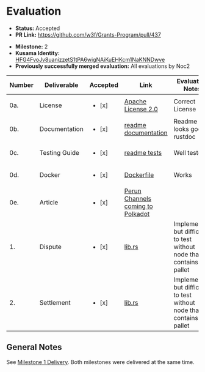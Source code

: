 # Evaluation

- **Status:** Accepted
- **PR Link:** https://github.com/w3f/Grants-Program/pull/437

* **Milestone:** 2
* **Kusama Identity:** [HFG4FvoJv8uanizzetS1tPA6wigNAiKuEHKcm1NaKNNDwve](https://polkascan.io/pre/kusama/account/HFG4FvoJv8uanizzetS1tPA6wigNAiKuEHKcm1NaKNNDwve)
* **Previously successfully merged evaluation:** All evaluations by Noc2

| Number | Deliverable   | Accepted               | Link                                                                                                                      | Evaluation Notes                                                        |
| ------ | ------------- | ---------------------- | ------------------------------------------------------------------------------------------------------------------------- | ----------------------------------------------------------------------- |
| 0a.    | License       | <ul><li>[x] </li></ul> | [Apache License 2.0](https://github.com/perun-network/perun-polkadot-pallet/blob/milestone2/LICENSE)                      | Correct License                                                         |
| 0b.    | Documentation | <ul><li>[x] </li></ul> | [readme documentation](https://github.com/perun-network/perun-polkadot-pallet/blob/milestone2/README.md#documentation)    | Readme looks good + rustdoc                                             |
| 0c.    | Testing Guide | <ul><li>[x] </li></ul> | [readme tests](https://github.com/perun-network/perun-polkadot-pallet/blob/milestone2/README.md#tests)                    | Well tested                                                             |
| 0d.    | Docker        | <ul><li>[x] </li></ul> | [Dockerfile](https://github.com/perun-network/perun-polkadot-pallet/blob/milestone2/Dockerfile)                           | Works                                                                   |
| 0e.    | Article       | <ul><li>[x] </li></ul> | [Perun Channels coming to Polkadot](https://docs.google.com/document/d/1E7MmIINsrXlkVpdGGAZNngatlQIBFY_Eg3CoTXwZpmA/edit) |                                                                         |
| 1.     | Dispute       | <ul><li>[x] </li></ul> | [lib.rs](https://github.com/perun-network/perun-polkadot-pallet/blob/milestone2/src/lib.rs)                               | Implemented but difficult to test without node that contains the pallet |
| 2.     | Settlement    | <ul><li>[x] </li></ul> | [lib.rs](https://github.com/perun-network/perun-polkadot-pallet/blob/milestone2/src/lib.rs)                               | Implemented but difficult to test without node that contains the pallet |

## General Notes

See [Milestone 1 Delivery](https://github.com/w3f/Grant-Milestone-Delivery/blob/master/evaluations/perun_channels_1_Noc2.md). Both milestones were delivered at the same time.
